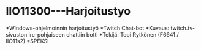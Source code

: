 # IIO11300---Harjoitustyo

*Windows-ohjelmoinnin harjoitustyö
*Twitch Chat-bot
*Kuvaus: twitch.tv-sivuston irc-pohjaiseen chattiin botti
*Tekijä: Topi Rytkönen (F6641 / IIO11s2)
*SPEKSI


